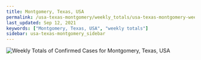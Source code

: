 ```yaml
---
title: Montgomery, Texas, USA
permalink: /usa-texas-montgomery/weekly_totals/usa-texas-montgomery-weekly_totals.html
last_updated: Sep 12, 2021
keywords: ["Montgomery, Texas, USA", "weekly totals"]
sidebar: usa-texas-montgomery_sidebar
---
```


![Weekly Totals of Confirmed Cases for Montgomery, Texas, USA](/covid_tracker/images/graphs/usa-texas-montgomery-weekly_totals_graph.png)
